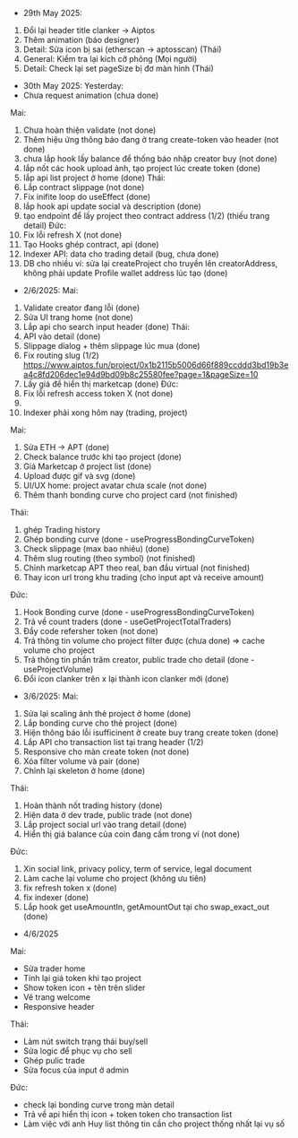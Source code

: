 - 29th May 2025:
1. Đổi lại header title clanker -> Aiptos
2. Thêm animation (báo designer) 
3. Detail: Sửa icon bị sai (etherscan -> aptosscan) (Thái)
4. General: Kiểm tra lại kích cỡ phông (Mọi người)
5. Detail: Check lại set pageSize bị đơ màn hình (Thái)

- 30th May 2025:
Yesterday:
- Chưa request animation (chưa done)

Mai:
1. Chưa hoàn thiện validate (not done)
2. Thêm hiệu ứng thông báo đang ở trang create-token vào header (not done)
3. chưa lắp hook lấy balance để thống báo nhập creator buy (not done)
4. lắp nốt các hook upload ảnh, tạo project lúc create token (done)
5. lắp api list project ở home (done)
Thái:
1. Lắp contract slippage (not done)
2. Fix inifite loop do useEffect (done)
3. lắp hook api update social và description (done)
4. tạo endpoint để lấy project theo contract address (1/2) (thiếu trang detail)
Đức:
1. Fix lỗi refresh X (not done)
2. Tạo Hooks ghép contract, api (done)
3. Indexer API: data cho trading detail (bug, chưa done)
4. DB cho nhiều ví: sửa lại createProject cho truyền lên creatorAddress, không phải update Profile wallet address lúc tạo (done)

- 2/6/2025:
Mai:
1. Validate creator đang lỗi (done)
2. Sửa UI trang home (not done)
3. Lắp api cho search input header (done)
Thái:
1. API vào detail (done)
2. Slippage dialog + thêm slippage lúc mua (done)
3. Fix routing slug (1/2)
https://www.aiptos.fun/project/0x1b2115b5006d66f889ccddd3bd19b3ea4c8fd206dec1e94d9bd09b8c25580fee?page=1&pageSize=10
4. Lấy giá để hiển thị marketcap (done)
Đức:
1. Fix lỗi refresh access token X (not done)
2. 
3. Indexer phải xong hôm nay (trading, project)

Mai:
1. Sửa ETH -> APT (done)
2. Check balance trước khi tạo project (done)
3. Giá Marketcap ở project list (done)
4. Upload được gif và svg (done)
5. UI/UX home: project avatar chưa scale (not done)
6. Thêm thanh bonding curve cho project card (not finished)

Thái:
1. ghép Trading history 
2. Ghép bonding curve (done - useProgressBondingCurveToken)
3. Check slippage (max bao nhiêu) (done)
4. Thêm slug routing (theo symbol) (not finished)
5. Chỉnh marketcap APT theo real, ban đầu virtual (not finished)
6. Thay icon url trong khu trading (cho input apt và receive amount)

Đức:
1. Hook Bonding curve (done - useProgressBondingCurveToken)
2. Trả về count traders (done - useGetProjectTotalTraders)
3. Đẩy code refersher token (not done)
4. Trả thông tin volume cho project filter được (chưa done) => cache volume cho project
5. Trả thông tin phần trăm creator, public trade cho detail (done - useProjectVolume) 
6. Đổi icon clanker trên x lại thành icon clanker mới (done)

- 3/6/2025:
Mai:
1. Sửa lại scaling ảnh thẻ project ở home (done)
2. Lắp bonding curve cho thẻ project (done)
3. Hiện thông báo lỗi isufficinent ở create buy trang create token (done)
4. Lắp API cho transaction list tại trang header (1/2)
5. Responsive cho màn create token (not done)
6. Xóa filter volume và pair  (done)
7. Chỉnh lại skeleton ở home (done)

Thái:
1. Hoàn thành nốt trading history (done)
3. Hiện data ở dev trade, public trade (not done)
4. Lắp project social url vào trang detail (done)
5. Hiển thị giá balance của coin đang cầm trong ví (not done)

Đức:
1. Xin social link, privacy policy, term of service, legal document
2. Làm cache lại volume cho project (không ưu tiên)
3. fix refresh token x (done)
4. fix indexer (done)
5. Lắp hook get useAmountIn, getAmountOut tại cho swap_exact_out (done)

- 4/6/2025

Mai:
- Sửa trader home
- Tính lại giá token khi tạo project 
- Show token icon + tên trên slider
- Vẽ trang welcome 
- Responsive header

Thái:
- Làm nút switch trạng thái buy/sell
- Sửa logic để phục vụ cho sell
- Ghép pulic trade
- Sửa focus của input ở admin 

Đức:
- check lại bonding curve trong màn detail
- Trả về api hiển thị icon + token token cho transaction list
- Làm việc với anh Huy list thông tin cần cho project thống nhất lại vụ số


